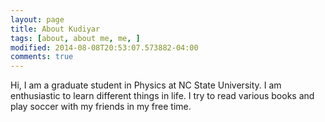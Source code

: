 ```yaml
---
layout: page
title: About Kudiyar
tags: [about, about me, me, ]
modified: 2014-08-08T20:53:07.573882-04:00
comments: true
---
```


Hi, I am a graduate student in Physics at NC State University. I am enthusiastic to learn different things in life. I try to read various books and play soccer with my friends in my free time.

<!-- ## Current Interests and Projects:

* Molecular Simulation of Polymers
* High-order harmonic generation from confined Rydberg atoms -->
